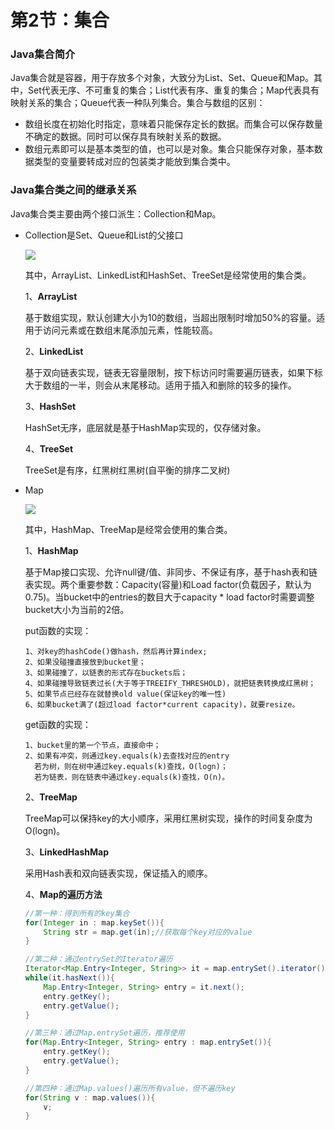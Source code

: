 # 第2节：集合



### Java集合简介

Java集合就是容器，用于存放多个对象，大致分为List、Set、Queue和Map。其中，Set代表无序、不可重复的集合；List代表有序、重复的集合；Map代表具有映射关系的集合；Queue代表一种队列集合。集合与数组的区别：

+ 数组长度在初始化时指定，意味着只能保存定长的数据。而集合可以保存数量不确定的数据。同时可以保存具有映射关系的数据。
+ 数组元素即可以是基本类型的值，也可以是对象。集合只能保存对象，基本数据类型的变量要转成对应的包装类才能放到集合类中。

### Java集合类之间的继承关系

Java集合类主要由两个接口派生：Collection和Map。

+ Collection是Set、Queue和List的父接口

  ![](http://upload-images.jianshu.io/upload_images/3985563-e7febf364d8d8235.png?imageMogr2/auto-orient/strip%7CimageView2/2/w/1240)

  其中，ArrayList、LinkedList和HashSet、TreeSet是经常使用的集合类。

  1、**ArrayList**

  基于数组实现，默认创建大小为10的数组，当超出限制时增加50%的容量。适用于访问元素或在数组末尾添加元素，性能较高。

  2、**LinkedList**

  基于双向链表实现，链表无容量限制，按下标访问时需要遍历链表，如果下标大于数组的一半，则会从末尾移动。适用于插入和删除的较多的操作。

  3、**HashSet**

  HashSet无序，底层就是基于HashMap实现的，仅存储对象。

  4、**TreeSet**

  TreeSet是有序，红黑树红黑树(自平衡的排序二叉树)

+ Map

  ![](http://upload-images.jianshu.io/upload_images/3985563-06052107849a7603.png?imageMogr2/auto-orient/strip%7CimageView2/2/w/1240)

  其中，HashMap、TreeMap是经常会使用的集合类。

  1、**HashMap**

  基于Map接口实现、允许null键/值、非同步、不保证有序，基于hash表和链表实现。两个重要参数：Capacity(容量)和Load factor(负载因子，默认为0.75)。当bucket中的entries的数目大于capacity * load factor时需要调整bucket大小为当前的2倍。

  put函数的实现：

  ```
  1、对key的hashCode()做hash，然后再计算index;
  2、如果没碰撞直接放到bucket里；
  3、如果碰撞了，以链表的形式存在buckets后；
  4、如果碰撞导致链表过长(大于等于TREEIFY_THRESHOLD)，就把链表转换成红黑树；
  5、如果节点已经存在就替换old value(保证key的唯一性)
  6、如果bucket满了(超过load factor*current capacity)，就要resize。
  ```

  get函数的实现：

  ```
  1、bucket里的第一个节点，直接命中；
  2、如果有冲突，则通过key.equals(k)去查找对应的entry
  	若为树，则在树中通过key.equals(k)查找，O(logn)；
  	若为链表，则在链表中通过key.equals(k)查找，O(n)。
  ```

  2、**TreeMap**

  TreeMap可以保持key的大小顺序，采用红黑树实现，操作的时间复杂度为O(logn)。

  3、**LinkedHashMap**

  采用Hash表和双向链表实现，保证插入的顺序。

  4、**Map的遍历方法**

  ```java
  //第一种：得到所有的key集合
  for(Integer in : map.keySet()){
      String str = map.get(in);//获取每个key对应的value
  }
  
  //第二种：通过entrySet的Iterator遍历
  Iterator<Map.Entry<Integer, String>> it = map.entrySet().iterator();
  while(it.hasNext()){
      Map.Entry<Integer, String> entry = it.next();
      entry.getKey();
      entry.getValue();
  }
  
  //第三种：通过Map.entrySet遍历，推荐使用
  for(Map.Entry<Integer, String> entry : map.entrySet()){
      entry.getKey();
      entry.getValue();
  }
  
  //第四种：通过Map.values()遍历所有value，但不遍历key
  for(String v : map.values()){
      v;
  }
  ```

  

